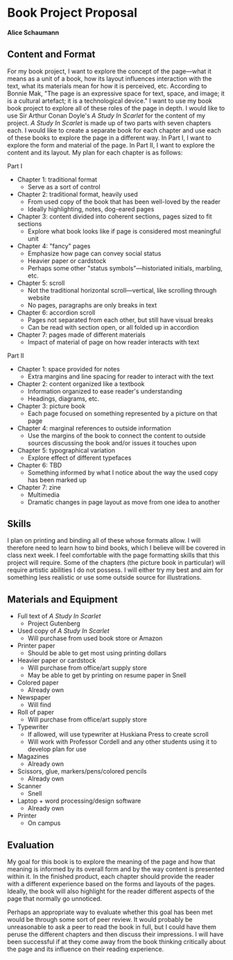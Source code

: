 # Book Project Proposal

#### Alice Schaumann 

## Content and Format

For my book project, I want to explore the concept of the page—what it means as a unit of a book, how its layout influences interaction with the text, what its materials mean for how it is perceived, etc. According to Bonnie Mak, "The page is an expressive space for text, space, and image; it is a cultural artefact; it is a technological device." I want to use my book book project to explore all of these roles of the page in depth. I would like to use Sir Arthur Conan Doyle's _A Study In Scarlet_ for the content of my project. _A Study In Scarlet_ is made up of two parts with seven chapters each. I would like to create a separate book for each chapter and use each of these books to explore the page in a different way. In Part I, I want to explore the form and material of the page. In Part II, I want to explore the content and its layout. My plan for each chapter is as follows:

Part I

- Chapter 1: traditional format
    - Serve as a sort of control
- Chapter 2: traditional format, heavily used
    - From used copy of the book that has been well-loved by the reader
    - Ideally highlighting, notes, dog-eared pages
- Chapter 3: content divided into coherent sections, pages sized to fit sections
    - Explore what book looks like if page is considered most meaningful unit
- Chapter 4: "fancy" pages
    - Emphasize how page can convey social status
    - Heavier paper or cardstock
    - Perhaps some other "status symbols"—historiated initials, marbling, etc.
- Chapter 5: scroll
    - Not the traditional horizontal scroll—vertical, like scrolling through website
    - No pages, paragraphs are only breaks in text
- Chapter 6: accordion scroll
    - Pages not separated from each other, but still have visual breaks
    - Can be read with section open, or all folded up in accordion
- Chapter 7: pages made of different materials
    - Impact of material of page on how reader interacts with text

Part II

- Chapter 1: space provided for notes
    - Extra margins and line spacing for reader to interact with the text
- Chapter 2: content organized like a textbook
    - Information organized to ease reader's understanding
    - Headings, diagrams, etc.
- Chapter 3: picture book
    - Each page focused on something represented by a picture on that page
- Chapter 4: marginal references to outside information
    - Use the margins of the book to connect the content to outside sources discussing the book and/or issues it touches upon
- Chapter 5: typographical variation
    - Explore effect of different typefaces
- Chapter 6: TBD
    - Something informed by what I notice about the way the used copy has been marked up
- Chapter 7: zine
    - Multimedia
    - Dramatic changes in page layout as move from one idea to another

## Skills

I plan on printing and binding all of these whose formats allow. I will therefore need to learn how to bind books, which I believe will be covered in class next week. I feel comfortable with the page formatting skills that this project will require. Some of the chapters (the picture book in particular) will require artistic abilities I do not possess. I will either try my best and aim for something less realistic or use some outside source for illustrations. 

## Materials and Equipment

- Full text of _A Study In Scarlet_
    - Project Gutenberg
- Used copy of _A Study In Scarlet_
    - Will purchase from used book store or Amazon
- Printer paper
    - Should be able to get most using printing dollars
- Heavier paper or cardstock
    - Will purchase from office/art supply store
    - May be able to get by printing on resume paper in Snell
- Colored paper
    - Already own
- Newspaper
    - Will find
- Roll of paper
    - Will purchase from office/art supply store
- Typewriter
    - If allowed, will use typewriter at Huskiana Press to create scroll
    - Will work with Professor Cordell and any other students using it to develop plan for use
- Magazines
    - Already own
- Scissors, glue, markers/pens/colored pencils
    - Already own
- Scanner
    - Snell
- Laptop + word processing/design software
    - Already own
- Printer
    - On campus

## Evaluation

My goal for this book is to explore the meaning of the page and how that meaning is informed by its overall form and by the way content is presented within it. In the finished product, each chapter should provide the reader with a different experience based on the forms and layouts of the pages. Ideally, the book will also highlight for the reader different aspects of the page that normally go unnoticed.

Perhaps an appropriate way to evaluate whether this goal has been met would be through some sort of peer review. It would probably be unreasonable to ask a peer to read the book in full, but I could have them peruse the different chapters and then discuss their impressions. I will have been successful if at they come away from the book thinking critically about the page and its influence on their reading experience.